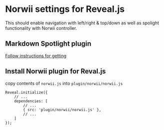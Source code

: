 # Norwii settings for Reveal.js
This should enable navigation with left/right & top/down as well as spolight functionality with Norwii controller.
## Markdown Spotlight plugin
[Follow instructions for getting ](https://github.com/denniskniep/reveal.js-plugin-spotlight)

## Install Norwii plugin for Reval.js
copy contents of `norwii.js` into `plugin/norwii/norwii.js`

```
Reveal.initialize({
	// ...
	dependencies: [
		// ... 		
		{ src: 'plugin/norwii/norwii.js' },
		// ... 
	]
});
```
